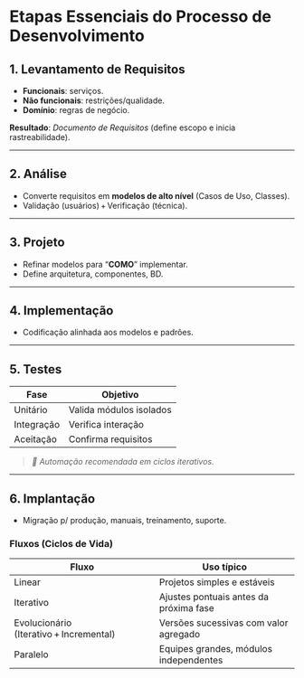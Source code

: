# **Etapas Essenciais do Processo de Desenvolvimento**

## 1. Levantamento de Requisitos

- **Funcionais**: serviços.
- **Não funcionais**: restrições/qualidade.
- **Domínio**: regras de negócio.  
  
**Resultado**: *Documento de Requisitos* (define escopo e inicia rastreabilidade).

---
## 2. Análise

- Converte requisitos em **modelos de alto nível** (Casos de Uso, Classes).
- Validação (usuários) + Verificação (técnica).

---
## 3. Projeto

- Refinar modelos para “**COMO**” implementar.
- Define arquitetura, componentes, BD.

---
## 4. Implementação

- Codificação alinhada aos modelos e padrões.

---
## 5. Testes

| **Fase**   | **Objetivo**            |
| ---------- | ----------------------- |
| Unitário   | Valida módulos isolados |
| Integração | Verifica interação      |
| Aceitação  | Confirma requisitos     |

> *🔄️ Automação recomendada em ciclos iterativos.*

---
## 6. Implantação

- Migração p/ produção, manuais, treinamento, suporte.

### Fluxos (Ciclos de Vida)

| **Fluxo**                               | **Uso típico**                         |
| --------------------------------------- | -------------------------------------- |
| Linear                                  | Projetos simples e estáveis            |
| Iterativo                               | Ajustes pontuais antes da próxima fase |
| Evolucionário (Iterativo + Incremental) | Versões sucessivas com valor agregado  |
| Paralelo                                | Equipes grandes, módulos independentes |
